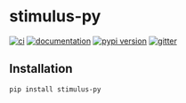 # stimulus-py

[![ci](https://github.com/mathysgrapotte/stimulus-py/workflows/ci/badge.svg)](https://github.com/mathysgrapotte/stimulus-py/actions?query=workflow%3Aci)
[![documentation](https://img.shields.io/badge/docs-mkdocs-708FCC.svg?style=flat)](https://mathysgrapotte.github.io/stimulus-py/)
[![pypi version](https://img.shields.io/pypi/v/stimulus-py.svg)](https://pypi.org/project/stimulus-py/)
[![gitter](https://badges.gitter.im/join%20chat.svg)](https://app.gitter.im/#/room/#stimulus-py:gitter.im)



## Installation

```bash
pip install stimulus-py
```


